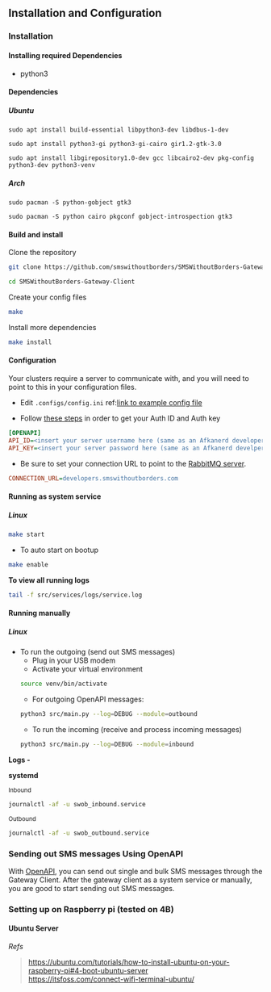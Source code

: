 ## <a name="cluster_outgoing_sms"></a> Installation and Configuration

### Installation
#### Installing required Dependencies
- python3

#### Dependencies
##### Ubuntu
`sudo apt install build-essential libpython3-dev libdbus-1-dev`

`sudo apt install python3-gi python3-gi-cairo gir1.2-gtk-3.0`

`sudo apt install libgirepository1.0-dev gcc libcairo2-dev pkg-config python3-dev python3-venv`

##### Arch
`sudo pacman -S python-gobject gtk3`

`sudo pacman -S python cairo pkgconf gobject-introspection gtk3`

#### Build and install

<p>Clone the repository</p>

```bash
git clone https://github.com/smswithoutborders/SMSWithoutBorders-Gateway-Client.git
```
```bash
cd SMSWithoutBorders-Gateway-Client
```

<p>Create your config files</p>

```bash
make
```

<p>Install more dependencies</p>

```bash
make install
```

#### Configuration
<p>
Your clusters require a server to communicate with, and you will need to point to this in your configuration files.</p>

- Edit `.configs/config.ini` ref:[link to example config file](.configs/example.config.ini)

- Follow [these steps](https://smswithoutborders.github.io/docs/developers/getting-started) in order to get your Auth ID and Auth key

```ini
[OPENAPI]
API_ID=<insert your server username here (same as an Afkanerd developer Auth ID)>
API_KEY=<insert your server password here (same as an Afkanerd develper Auth Key)>
```

- Be sure to set your connection URL to point to the [RabbitMQ server](https://developers.smswithoutborders.com:15671).
```ini
CONNECTION_URL=developers.smswithoutborders.com
```

#### Running as system service
##### Linux
```bash
make start
```
- To auto start on bootup
```bash
make enable
```

<b>To view all running logs</b>
```bash
tail -f src/services/logs/service.log
```

#### Running manually
##### Linux
- To run the outgoing (send out SMS messages)
    - Plug in your USB modem
    - Activate your virtual environment
    ```bash
    source venv/bin/activate
    ```
    - For outgoing OpenAPI messages:
    ```bash
    python3 src/main.py --log=DEBUG --module=outbound
    ```
    - To run the incoming (receive and process incoming messages)
    ```bash
    python3 src/main.py --log=DEBUG --module=inbound
    ```

<b>Logs - </b>

**systemd**

<small>Inbound</small>
```bash
journalctl -af -u swob_inbound.service
```

<small>Outbound</small>
```bash
journalctl -af -u swob_outbound.service
```

### Sending out SMS messages Using OpenAPI
With [OpenAPI](https://smswithoutborders-openapi.readthedocs.io/en/latest/overview.html), you can send out single and bulk SMS messages through the Gateway Client. After the gateway client as a system service or manually, you are good to start sending out SMS messages.


### Setting up on Raspberry pi (tested on 4B)
#### Ubuntu Server
_Refs_
> https://ubuntu.com/tutorials/how-to-install-ubuntu-on-your-raspberry-pi#4-boot-ubuntu-server<br>
> https://itsfoss.com/connect-wifi-terminal-ubuntu/

